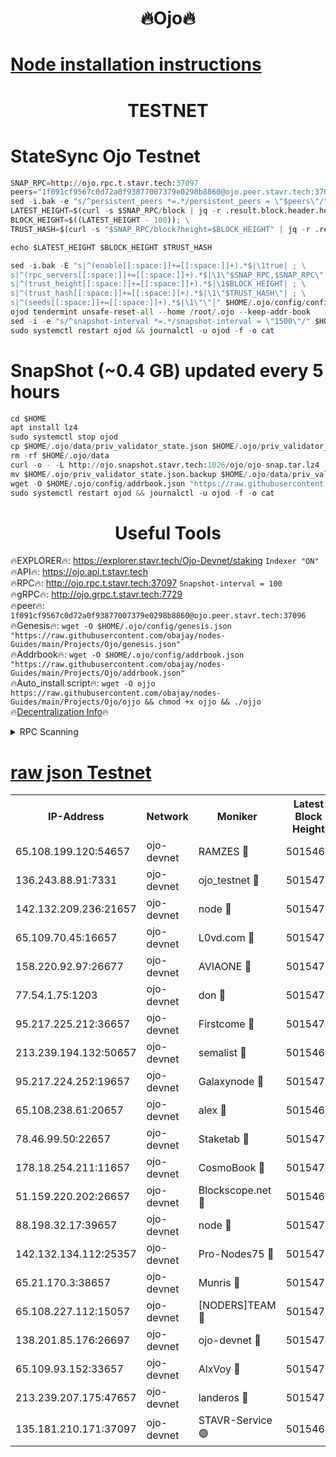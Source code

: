 <h1 align="center"> 🔥Ojo🔥</h1>

[Node installation instructions](https://github.com/obajay/nodes-Guides/tree/main/Projects/Ojo)
=

<h1 align="center"> TESTNET</h1>

# StateSync Ojo Testnet
```python
SNAP_RPC=http://ojo.rpc.t.stavr.tech:37097
peers="1f091cf9567c0d72a0f93877007379e0298b8860@ojo.peer.stavr.tech:37096"
sed -i.bak -e "s/^persistent_peers *=.*/persistent_peers = \"$peers\"/" $HOME/.ojo/config/config.toml
LATEST_HEIGHT=$(curl -s $SNAP_RPC/block | jq -r .result.block.header.height); \
BLOCK_HEIGHT=$((LATEST_HEIGHT - 100)); \
TRUST_HASH=$(curl -s "$SNAP_RPC/block?height=$BLOCK_HEIGHT" | jq -r .result.block_id.hash)

echo $LATEST_HEIGHT $BLOCK_HEIGHT $TRUST_HASH

sed -i.bak -E "s|^(enable[[:space:]]+=[[:space:]]+).*$|\1true| ; \
s|^(rpc_servers[[:space:]]+=[[:space:]]+).*$|\1\"$SNAP_RPC,$SNAP_RPC\"| ; \
s|^(trust_height[[:space:]]+=[[:space:]]+).*$|\1$BLOCK_HEIGHT| ; \
s|^(trust_hash[[:space:]]+=[[:space:]]+).*$|\1\"$TRUST_HASH\"| ; \
s|^(seeds[[:space:]]+=[[:space:]]+).*$|\1\"\"|" $HOME/.ojo/config/config.toml
ojod tendermint unsafe-reset-all --home /root/.ojo --keep-addr-book
sed -i -e "s/^snapshot-interval *=.*/snapshot-interval = \"1500\"/" $HOME/.ojo/config/app.toml
sudo systemctl restart ojod && journalctl -u ojod -f -o cat
```
# SnapShot (~0.4 GB) updated every 5 hours
```python
cd $HOME
apt install lz4
sudo systemctl stop ojod
cp $HOME/.ojo/data/priv_validator_state.json $HOME/.ojo/priv_validator_state.json.backup
rm -rf $HOME/.ojo/data
curl -o - -L http://ojo.snapshot.stavr.tech:1026/ojo/ojo-snap.tar.lz4 | lz4 -c -d - | tar -x -C $HOME/.ojo --strip-components 2
mv $HOME/.ojo/priv_validator_state.json.backup $HOME/.ojo/data/priv_validator_state.json
wget -O $HOME/.ojo/config/addrbook.json "https://raw.githubusercontent.com/obajay/nodes-Guides/main/Projects/Ojo/addrbook.json"
sudo systemctl restart ojod && journalctl -u ojod -f -o cat
```
 <h1 align="center"> Useful Tools</h1>

🔥EXPLORER🔥:        https://explorer.stavr.tech/Ojo-Devnet/staking        `Indexer "ON"` \
🔥API🔥:                     https://ojo.api.t.stavr.tech \
🔥RPC🔥:                    http://ojo.rpc.t.stavr.tech:37097              `Snapshot-interval = 100` \
🔥gRPC🔥:                  http://ojo.grpc.t.stavr.tech:7729 \
🔥peer🔥:                   `1f091cf9567c0d72a0f93877007379e0298b8860@ojo.peer.stavr.tech:37096` \
🔥Genesis🔥:    ```wget -O $HOME/.ojo/config/genesis.json "https://raw.githubusercontent.com/obajay/nodes-Guides/main/Projects/Ojo/genesis.json"``` \
🔥Addrbook🔥:    ```wget -O $HOME/.ojo/config/addrbook.json "https://raw.githubusercontent.com/obajay/nodes-Guides/main/Projects/Ojo/addrbook.json"``` \
🔥Auto_install script🔥: ```wget -O ojjo https://raw.githubusercontent.com/obajay/nodes-Guides/main/Projects/Ojo/ojjo && chmod +x ojjo && ./ojjo``` \
🔥[Decentralization Info](https://github.com/obajay/StateSync-snapshots/tree/main/Projects/Ojo/Decentralization)🔥



<details>
<summary>RPC Scanning</summary>

<h2 align="center"> We scan nodes in real time every 4 hours. And we provide the final result of RPC endpoints.
We cannot influence the operation of these nodes in any way. </h2>


```python
If Voting Power is higher than 0 --> then the Node is a validator of the network and may be subject to attack and be a potential threat to the chain.
```
```python
We marked such validators with a red symbol
```

</details>

[raw json Testnet](https://rpc-check.ojot.stavr.tech/ojot/rpc-ojot-result.json)
=


<table><tr><th>IP-Address</th><th>Network</th><th>Moniker</th><th>Latest Block Height</th><th>Earliest Block Height</th><th>Catching Up</th><th>Tx Index</th><th>Voting Power</th><th>Scan Time</th></tr><tr><td>65.108.199.120:54657</td><td>ojo-devnet</td><td>RAMZES 🔴</td><td>5015469</td><td>306156</td><td>False</td><td>on</td><td>15420</td><td>2024-01-18T04:19:56.539632882UTC</td></tr><tr><td>136.243.88.91:7331</td><td>ojo-devnet</td><td>ojo_testnet 🔴</td><td>5015470</td><td>308845</td><td>False</td><td>on</td><td>1000</td><td>2024-01-18T04:20:02.807342651UTC</td></tr><tr><td>142.132.209.236:21657</td><td>ojo-devnet</td><td>node 🔴</td><td>5015473</td><td>350001</td><td>False</td><td>on</td><td>1999</td><td>2024-01-18T04:20:18.861898270UTC</td></tr><tr><td>65.109.70.45:16657</td><td>ojo-devnet</td><td>L0vd.com 🔴</td><td>5015476</td><td>695918</td><td>False</td><td>off</td><td>998</td><td>2024-01-18T04:20:31.888403756UTC</td></tr><tr><td>158.220.92.97:26677</td><td>ojo-devnet</td><td>AVIAONE 🔴</td><td>5015472</td><td>2754001</td><td>False</td><td>on</td><td>19926</td><td>2024-01-18T04:20:13.354485404UTC</td></tr><tr><td>77.54.1.75:1203</td><td>ojo-devnet</td><td>don 🔴</td><td>5015474</td><td>2906401</td><td>False</td><td>on</td><td>10</td><td>2024-01-18T04:20:23.803441213UTC</td></tr><tr><td>95.217.225.212:36657</td><td>ojo-devnet</td><td>Firstcome 🔴</td><td>5015470</td><td>2985946</td><td>False</td><td>on</td><td>13566</td><td>2024-01-18T04:20:02.476276580UTC</td></tr><tr><td>213.239.194.132:50657</td><td>ojo-devnet</td><td>semalist 🔴</td><td>5015469</td><td>3223522</td><td>False</td><td>on</td><td>21037</td><td>2024-01-18T04:19:56.770231200UTC</td></tr><tr><td>95.217.224.252:19657</td><td>ojo-devnet</td><td>Galaxynode 🔴</td><td>5015475</td><td>3685492</td><td>False</td><td>on</td><td>11888</td><td>2024-01-18T04:20:28.844636298UTC</td></tr><tr><td>65.108.238.61:20657</td><td>ojo-devnet</td><td>alex 🔴</td><td>5015469</td><td>4158001</td><td>False</td><td>on</td><td>11359</td><td>2024-01-18T04:19:56.135735269UTC</td></tr><tr><td>78.46.99.50:22657</td><td>ojo-devnet</td><td>Staketab 🔴</td><td>5015476</td><td>4254801</td><td>False</td><td>on</td><td>1276</td><td>2024-01-18T04:20:32.138680735UTC</td></tr><tr><td>178.18.254.211:11657</td><td>ojo-devnet</td><td>CosmoBook 🔴</td><td>5015474</td><td>4392001</td><td>False</td><td>off</td><td>1057</td><td>2024-01-18T04:20:23.368825345UTC</td></tr><tr><td>51.159.220.202:26657</td><td>ojo-devnet</td><td>Blockscope.net 🔴</td><td>5015469</td><td>4425001</td><td>False</td><td>on</td><td>1719</td><td>2024-01-18T04:19:55.761834670UTC</td></tr><tr><td>88.198.32.17:39657</td><td>ojo-devnet</td><td>node 🔴</td><td>5015474</td><td>4710001</td><td>False</td><td>on</td><td>86716</td><td>2024-01-18T04:20:24.023860119UTC</td></tr><tr><td>142.132.134.112:25357</td><td>ojo-devnet</td><td>Pro-Nodes75 🔴</td><td>5015470</td><td>4915470</td><td>False</td><td>on</td><td>24651</td><td>2024-01-18T04:19:59.702144902UTC</td></tr><tr><td>65.21.170.3:38657</td><td>ojo-devnet</td><td>Munris 🔴</td><td>5015470</td><td>4915470</td><td>False</td><td>off</td><td>20123</td><td>2024-01-18T04:20:02.111251690UTC</td></tr><tr><td>65.108.227.112:15057</td><td>ojo-devnet</td><td>[NODERS]TEAM 🔴</td><td>5015475</td><td>4915475</td><td>False</td><td>off</td><td>9999</td><td>2024-01-18T04:20:29.203523222UTC</td></tr><tr><td>138.201.85.176:26697</td><td>ojo-devnet</td><td>ojo-devnet 🔴</td><td>5015475</td><td>4915475</td><td>False</td><td>on</td><td>1000024000</td><td>2024-01-18T04:20:31.542551288UTC</td></tr><tr><td>65.109.93.152:33657</td><td>ojo-devnet</td><td>AlxVoy 🔴</td><td>5015473</td><td>4943001</td><td>False</td><td>on</td><td>4491415</td><td>2024-01-18T04:20:18.534003726UTC</td></tr><tr><td>213.239.207.175:47657</td><td>ojo-devnet</td><td>landeros 🔴</td><td>5015472</td><td>4967924</td><td>False</td><td>off</td><td>11083</td><td>2024-01-18T04:20:13.653317096UTC</td></tr><tr><td>135.181.210.171:37097</td><td>ojo-devnet</td><td>STAVR-Service 🟢</td><td>5015469</td><td>5014501</td><td>False</td><td>on</td><td>0</td><td>2024-01-18T04:19:57.378765743UTC</td></tr></table>
